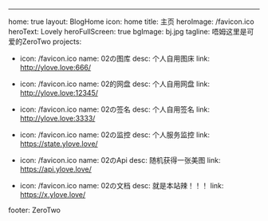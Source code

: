 ---
home: true
layout: BlogHome
icon: home
title: 主页
heroImage: /favicon.ico
heroText: Lovely
heroFullScreen: true
bgImage: bj.jpg
tagline: 唔姆这里是可爱的ZeroTwo
projects:
  - icon: /favicon.ico
    name: 02の图库
    desc: 个人自用图床
    link: http://ylove.love:666/

  - icon: /favicon.ico
    name: 02的网盘
    desc: 个人自用网盘
    link: http://ylove.love:12345/

  - icon: /favicon.ico
    name: 02の签名
    desc: 个人自用签名
    link: http://ylove.love:3333/

  - icon: /favicon.ico
    name: 02の监控
    desc: 个人服务监控
    link: https://state.ylove.love/

  - icon: /favicon.ico
    name: 02のApi
    desc: 随机获得一张美图
    link: https://api.ylove.love/

  - icon: /favicon.ico
    name: 02の文档
    desc: 就是本站辣！！！
    link: https://x.ylove.love/

footer: ZeroTwo
